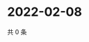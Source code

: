 # 2022-02-08

共 0 条

<!-- BEGIN WEIBO -->
<!-- 最后更新时间 Tue Feb 08 2022 01:07:25 GMT+0800 (China Standard Time) -->

<!-- END WEIBO -->
